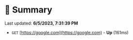 # 📖 Summary
Last updated: **6/5/2023, 7:31:39 PM**

- `GET` [https://google.com](https://google.com) - **Up** (161ms)
